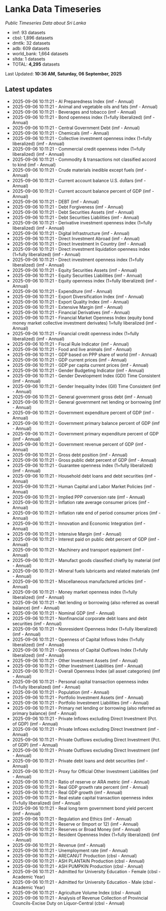 # Lanka Data Timeseries
*Public Timeseries Data about Sri Lanka*

* imf: 93 datasets
* cbsl: 1,896 datasets
* dmtlk: 32 datasets
* adb: 609 datasets
* world_bank: 1,664 datasets
* sltda: 1 datasets
* TOTAL: **4,295** datasets

Last Updated: **10:36 AM, Saturday, 06 September, 2025**

## Latest updates

* 2025-09-06 10:11:21 - AI Preparedness Index (imf - Annual)
* 2025-09-06 10:11:21 - Animal and vegetable oils and fats (imf - Annual)
* 2025-09-06 10:11:21 - Beverages and tobacco (imf - Annual)
* 2025-09-06 10:11:21 - Bond openness index (1=fully liberalized) (imf - Annual)
* 2025-09-06 10:11:21 - Central Government Debt (imf - Annual)
* 2025-09-06 10:11:21 - Chemicals (imf - Annual)
* 2025-09-06 10:11:21 - Collective investment openness index (1=fully liberalized) (imf - Annual)
* 2025-09-06 10:11:21 - Commercial credit openness index (1=fully liberalized) (imf - Annual)
* 2025-09-06 10:11:21 - Commodity & transactions not classified accord to kind (imf - Annual)
* 2025-09-06 10:11:21 - Crude materials inedible except fuels (imf - Annual)
* 2025-09-06 10:11:21 - Current account balance U.S. dollars (imf - Annual)
* 2025-09-06 10:11:21 - Current account balance percent of GDP (imf - Annual)
* 2025-09-06 10:11:21 - DEBT (imf - Annual)
* 2025-09-06 10:11:21 - Debt Forgiveness (imf - Annual)
* 2025-09-06 10:11:21 - Debt Securities Assets (imf - Annual)
* 2025-09-06 10:11:21 - Debt Securities Liabilities (imf - Annual)
* 2025-09-06 10:11:21 - Derivative investment openness index (1=fully liberalized) (imf - Annual)
* 2025-09-06 10:11:21 - Digital Infrastructure (imf - Annual)
* 2025-09-06 10:11:21 - Direct Investment Abroad (imf - Annual)
* 2025-09-06 10:11:21 - Direct Investment In Country (imf - Annual)
* 2025-09-06 10:11:21 - Direct investment liquidation openness index (1=fully liberalized) (imf - Annual)
* 2025-09-06 10:11:21 - Direct investment openness index (1=fully liberalized) (imf - Annual)
* 2025-09-06 10:11:21 - Equity Securities Assets (imf - Annual)
* 2025-09-06 10:11:21 - Equity Securities Liabilities (imf - Annual)
* 2025-09-06 10:11:21 - Equity openness index (1=fully liberalized) (imf - Annual)
* 2025-09-06 10:11:21 - Expenditure (imf - Annual)
* 2025-09-06 10:11:21 - Export Diversification Index (imf - Annual)
* 2025-09-06 10:11:21 - Export Quality Index (imf - Annual)
* 2025-09-06 10:11:21 - Extensive Margin (imf - Annual)
* 2025-09-06 10:11:21 - Financial Derivatives (imf - Annual)
* 2025-09-06 10:11:21 - Financial Market Openness Index (equity bond money market collective investment derivates) 1=fully liberalized (imf - Annual)
* 2025-09-06 10:11:21 - Financial credit openness index (1=fully liberalized) (imf - Annual)
* 2025-09-06 10:11:21 - Fiscal Rule Indicator (imf - Annual)
* 2025-09-06 10:11:21 - Food and live animals (imf - Annual)
* 2025-09-06 10:11:21 - GDP based on PPP share of world (imf - Annual)
* 2025-09-06 10:11:21 - GDP current prices (imf - Annual)
* 2025-09-06 10:11:21 - GDP per capita current prices (imf - Annual)
* 2025-09-06 10:11:21 - Gender Budgeting Indicator (imf - Annual)
* 2025-09-06 10:11:21 - Gender Development Index (GDI) Time Consistent (imf - Annual)
* 2025-09-06 10:11:21 - Gender Inequality Index (GII) Time Consistent (imf - Annual)
* 2025-09-06 10:11:21 - General government gross debt (imf - Annual)
* 2025-09-06 10:11:21 - General government net lending or borrowing (imf - Annual)
* 2025-09-06 10:11:21 - Government expenditure percent of GDP (imf - Annual)
* 2025-09-06 10:11:21 - Government primary balance percent of GDP (imf - Annual)
* 2025-09-06 10:11:21 - Government primary expenditure percent of GDP (imf - Annual)
* 2025-09-06 10:11:21 - Government revenue percent of GDP (imf - Annual)
* 2025-09-06 10:11:21 - Gross debt position (imf - Annual)
* 2025-09-06 10:11:21 - Gross public debt percent of GDP (imf - Annual)
* 2025-09-06 10:11:21 - Guarantee openness index (1=fully liberalized) (imf - Annual)
* 2025-09-06 10:11:21 - Household debt loans and debt securities (imf - Annual)
* 2025-09-06 10:11:21 - Human Capital and Labor Market Policies (imf - Annual)
* 2025-09-06 10:11:21 - Implied PPP conversion rate (imf - Annual)
* 2025-09-06 10:11:21 - Inflation rate average consumer prices (imf - Annual)
* 2025-09-06 10:11:21 - Inflation rate end of period consumer prices (imf - Annual)
* 2025-09-06 10:11:21 - Innovation and Economic Integration (imf - Annual)
* 2025-09-06 10:11:21 - Intensive Margin (imf - Annual)
* 2025-09-06 10:11:21 - Interest paid on public debt percent of GDP (imf - Annual)
* 2025-09-06 10:11:21 - Machinery and transport equipment (imf - Annual)
* 2025-09-06 10:11:21 - Manufact goods classified chiefly by material (imf - Annual)
* 2025-09-06 10:11:21 - Mineral fuels lubricants and related materials (imf - Annual)
* 2025-09-06 10:11:21 - Miscellaneous manufactured articles (imf - Annual)
* 2025-09-06 10:11:21 - Money market openness index (1=fully liberalized) (imf - Annual)
* 2025-09-06 10:11:21 - Net lending or borrowing (also referred as overall balance) (imf - Annual)
* 2025-09-06 10:11:21 - Nominal GDP (imf - Annual)
* 2025-09-06 10:11:21 - Nonfinancial corporate debt loans and debt securities (imf - Annual)
* 2025-09-06 10:11:21 - Nonresident Openness Index (1=fully liberalized) (imf - Annual)
* 2025-09-06 10:11:21 - Openness of Capital Inflows Index (1=fully liberalized) (imf - Annual)
* 2025-09-06 10:11:21 - Openness of Capital Outflows Index (1=fully liberalized) (imf - Annual)
* 2025-09-06 10:11:21 - Other Investment Assets (imf - Annual)
* 2025-09-06 10:11:21 - Other Investment Liabilities (imf - Annual)
* 2025-09-06 10:11:21 - Overall Openness Index (all asset categories) (imf - Annual)
* 2025-09-06 10:11:21 - Personal capital transaction openness index (1=fully liberalized) (imf - Annual)
* 2025-09-06 10:11:21 - Population (imf - Annual)
* 2025-09-06 10:11:21 - Portfolio Investment Assets (imf - Annual)
* 2025-09-06 10:11:21 - Portfolio Investment Liabilities (imf - Annual)
* 2025-09-06 10:11:21 - Primary net lending or borrowing (also referred as primary balance) (imf - Annual)
* 2025-09-06 10:11:21 - Private Inflows excluding Direct Investment (Pct. of GDP) (imf - Annual)
* 2025-09-06 10:11:21 - Private Inflows excluding Direct Investment (imf - Annual)
* 2025-09-06 10:11:21 - Private Outflows excluding Direct Investment (Pct. of GDP) (imf - Annual)
* 2025-09-06 10:11:21 - Private Outflows excluding Direct Investment (imf - Annual)
* 2025-09-06 10:11:21 - Private debt loans and debt securities (imf - Annual)
* 2025-09-06 10:11:21 - Proxy for Official Other Investment Liabilities (imf - Annual)
* 2025-09-06 10:11:21 - Ratio of reserve or ARA metric (imf - Annual)
* 2025-09-06 10:11:21 - Real GDP growth rate percent (imf - Annual)
* 2025-09-06 10:11:21 - Real GDP growth (imf - Annual)
* 2025-09-06 10:11:21 - Real estate capital transaction openness index (1=fully liberalized) (imf - Annual)
* 2025-09-06 10:11:21 - Real long term government bond yield percent (imf - Annual)
* 2025-09-06 10:11:21 - Regulation and Ethics (imf - Annual)
* 2025-09-06 10:11:21 - Reserve or (Import or 12) (imf - Annual)
* 2025-09-06 10:11:21 - Reserves or Broad Money (imf - Annual)
* 2025-09-06 10:11:21 - Resident Openness Index (1=fully liberalized) (imf - Annual)
* 2025-09-06 10:11:21 - Revenue (imf - Annual)
* 2025-09-06 10:11:21 - Unemployment rate (imf - Annual)
* 2025-09-06 10:11:21 - ARECANUT Production (cbsl - Annual)
* 2025-09-06 10:11:21 - ASH PLANTAIN Production (cbsl - Annual)
* 2025-09-06 10:11:21 - ASH PUMPKIN Production (cbsl - Annual)
* 2025-09-06 10:11:21 - Admitted for University Education - Female (cbsl - Academic Year)
* 2025-09-06 10:11:21 - Admitted for University Education - Male (cbsl - Academic Year)
* 2025-09-06 10:11:21 - Agriculture Volume Index (cbsl - Annual)
* 2025-09-06 10:11:21 - Analysis of Revenue Collection of Provincial Councils-Excise Duty on Liquor-Central (cbsl - Annual)